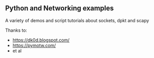## Python and Networking examples

A variety of demos and script tutorials about sockets, dpkt and scapy


Thanks to:
- https://dk0d.blogspot.com/
- https://pymotw.com/
- et al
